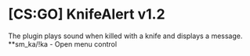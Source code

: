 # [CS:GO] KnifeAlert v1.2
The plugin plays sound when killed with a knife and displays a message.
**sm_ka/!ka - Open menu control
